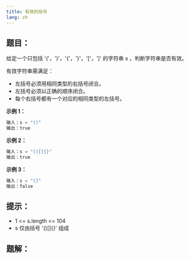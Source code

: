 ```yaml
---
title: 有效的括号
lang: zh
---
```


## 题目：

给定一个只包括 '('，')'，'{'，'}'，'['，']' 的字符串 s ，判断字符串是否有效。

有效字符串需满足：

* 左括号必须用相同类型的右括号闭合。
* 左括号必须以正确的顺序闭合。
* 每个右括号都有一个对应的相同类型的左括号。

**示例 1：**
```ts
输入：s = "()"
输出：true
```
**示例 2：**
```ts
输入：s = "()[]{}"
输出：true
```
**示例 3：**
```ts
输入：s = "(]"
输出：false
```

## 提示：
* 1 <= s.length <= 104
* s 仅由括号 '()[]{}' 组成

## 题解：
```ts

```
